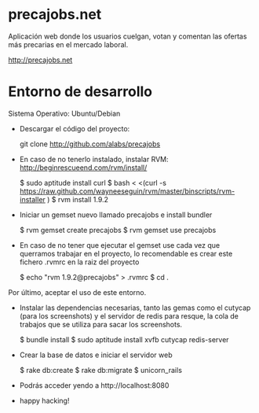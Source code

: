 precajobs.net 
=============

Aplicación web donde los usuarios cuelgan, votan y comentan las ofertas más precarias en el mercado laboral. 

http://precajobs.net

Entorno de desarrollo
====================

Sistema Operativo: Ubuntu/Debian

- Descargar el código del proyecto:

    git clone http://github.com/alabs/precajobs

- En caso de no tenerlo instalado, instalar RVM: http://beginrescueend.com/rvm/install/

    $ sudo aptitude install curl
    $ bash < <(curl -s https://raw.github.com/wayneeseguin/rvm/master/binscripts/rvm-installer )
    $ rvm install 1.9.2 

- Iniciar un gemset nuevo llamado precajobs e install bundler

    $ rvm gemset create precajobs
    $ rvm gemset use precajobs

- En caso de no tener que ejecutar el gemset use cada vez que querramos trabajar en el proyecto, lo recomendable es crear este fichero .rvmrc en la raiz del proyecto

    $ echo "rvm 1.9.2@precajobs" > .rvmrc
    $ cd . 

Por último, aceptar el uso de este entorno.

- Instalar las dependencias necesarias, tanto las gemas como el cutycap (para los screenshots) y el servidor de redis para resque, la cola de trabajos que se utiliza para sacar los screenshots. 

    $ bundle install 
    $ sudo aptitude install xvfb cutycap redis-server

- Crear la base de datos e iniciar el servidor web

    $ rake db:create
    $ rake db:migrate
    $ unicorn_rails

- Podrás acceder yendo a http://localhost:8080 

- happy hacking!
